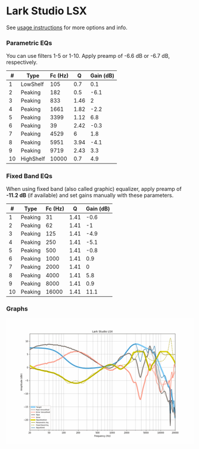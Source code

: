# Lark Studio LSX
See [usage instructions](https://github.com/jaakkopasanen/AutoEq#usage) for more options and info.

### Parametric EQs
You can use filters 1-5 or 1-10. Apply preamp of -6.6 dB or -6.7 dB, respectively.

|   # | Type      |   Fc (Hz) |    Q |   Gain (dB) |
|-----|-----------|-----------|------|-------------|
|   1 | LowShelf  |       105 | 0.7  |         0.1 |
|   2 | Peaking   |       182 | 0.5  |        -6.1 |
|   3 | Peaking   |       833 | 1.46 |         2   |
|   4 | Peaking   |      1661 | 1.82 |        -2.2 |
|   5 | Peaking   |      3399 | 1.12 |         6.8 |
|   6 | Peaking   |        39 | 2.42 |        -0.3 |
|   7 | Peaking   |      4529 | 6    |         1.8 |
|   8 | Peaking   |      5951 | 3.94 |        -4.1 |
|   9 | Peaking   |      9719 | 2.43 |         3.3 |
|  10 | HighShelf |     10000 | 0.7  |         4.9 |

### Fixed Band EQs
When using fixed band (also called graphic) equalizer, apply preamp of **-11.2 dB** (if available) and set gains manually with these parameters.

|   # | Type    |   Fc (Hz) |    Q |   Gain (dB) |
|-----|---------|-----------|------|-------------|
|   1 | Peaking |        31 | 1.41 |        -0.6 |
|   2 | Peaking |        62 | 1.41 |        -1   |
|   3 | Peaking |       125 | 1.41 |        -4.9 |
|   4 | Peaking |       250 | 1.41 |        -5.1 |
|   5 | Peaking |       500 | 1.41 |        -0.8 |
|   6 | Peaking |      1000 | 1.41 |         0.9 |
|   7 | Peaking |      2000 | 1.41 |         0   |
|   8 | Peaking |      4000 | 1.41 |         5.8 |
|   9 | Peaking |      8000 | 1.41 |         0.9 |
|  10 | Peaking |     16000 | 1.41 |        11.1 |

### Graphs
![](./Lark%20Studio%20LSX.png)
